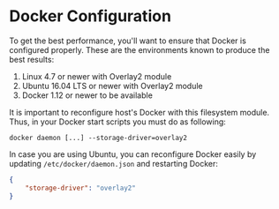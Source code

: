 # Docker Configuration

To get the best performance, you'll want to ensure that Docker is configured properly. These are the environments known to produce the best results:

1) Linux 4.7 or newer with Overlay2 module
2) Ubuntu 16.04 LTS or newer with Overlay2 module
3) Docker 1.12 or newer to be available

It is important to reconfigure host's Docker with this filesystem module. Thus, in your Docker start scripts you must do as following:

```
docker daemon [...] --storage-driver=overlay2
```

In case you are using Ubuntu, you can reconfigure Docker easily by updating `/etc/docker/daemon.json` and restarting Docker:

```json
{
    "storage-driver": "overlay2"
}
```
